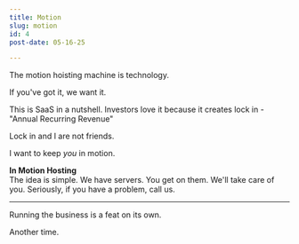 ```yaml
---
title: Motion
slug: motion
id: 4
post-date: 05-16-25

---
```

The motion hoisting machine is technology.

If you've got it, we want it.

This is SaaS in a nutshell.
Investors love it because it creates lock in - "Annual Recurring Revenue"

Lock in and I are not friends.

I want to keep _you_ in motion.

**In Motion Hosting**  
The idea is simple.
We have servers. 
You get on them.
We'll take care of you.
Seriously, if you have a problem, call us.

---

Running the business is a feat on its own. 

Another time.
